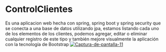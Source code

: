 # ControlClientes
Es una aplicacion web hecha con spring, spring boot y spring security que se conecta a una base de datos utilizando jpa, estamos listando cada uno de los elementos de los clientes, podemos agregar, editar o eliminar cualquier registro de este tipo y también mejore visualmente la aplicación con la tecnología de Bootstrap
<a href='https://postimg.cc/ppLHnH5J' target='_blank'><img src='https://i.postimg.cc/ppLHnH5J/Captura-de-pantalla-11.png' border='0' alt='Captura-de-pantalla-11'/></a>
